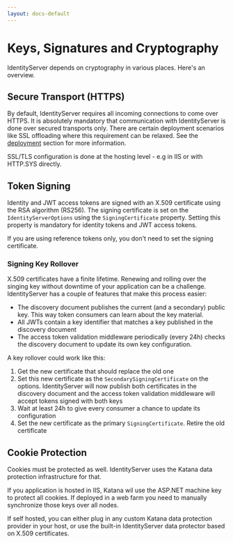 ```yaml
---
layout: docs-default
---
```


# Keys, Signatures and Cryptography
IdentityServer depends on cryptography in various places. Here's an overview.

## Secure Transport (HTTPS)
By default, IdentityServer requires all incoming connections to come over HTTPS. It is absolutely mandatory that
communication with IdentityServer is done over secured transports only. 
There are certain deployment scenarios like
SSL offloading where this requirement can be relaxed. See the [deployment](../advanced/deployment.html) section for more information.

SSL/TLS configuration is done at the hosting level - e.g in IIS or with HTTP.SYS directly.

## Token Signing
Identity and JWT access tokens are signed with an X.509 certificate using the RSA algorithm (RS256).
The signing certificate is set on the `IdentityServerOptions` using the `SigningCertificate` property.
Setting this property is mandatory for identity tokens and JWT access tokens. 

If you are using reference tokens only, you don't need to set the signing certificate.

### Signing Key Rollover
X.509 certificates have a finite lifetime. Renewing and rolling over the singing key without downtime of your application 
can be a challenge.
IdentityServer has a couple of features that make this process easier:

* The discovery document publishes the current (and a secondary) public key. This way token consumers can learn about the key material.
* All JWTs contain a key identifier that matches a key published in the discovery document
* The access token validation middleware periodically (every 24h) checks the discovery document to update its own key configuration.

A key rollover could work like this:

1. Get the new certificate that should replace the old one
2. Set this new certificate as the `SecondarySigningCertificate` on the options. IdentityServer will now publish both 
certificates in the discovery document and the access token validation middleware will accept tokens signed with both keys
3. Wait at least 24h to give every consumer a chance to update its configuration
4. Set the new certificate as the primary `SigningCertificate`. Retire the old certificate

## Cookie Protection
Cookies must be protected as well. IdentityServer uses the Katana data protection infrastructure for that.

If you application is hosted in IIS, Katana wil use the ASP.NET machine key to protect all cookies. If deployed in a 
web farm you need to manually synchronize those keys over all nodes.

If self hosted, you can either plug in any custom Katana data protection provider in your host, or use the built-in 
IdentityServer data protector based on X.509 certificates.